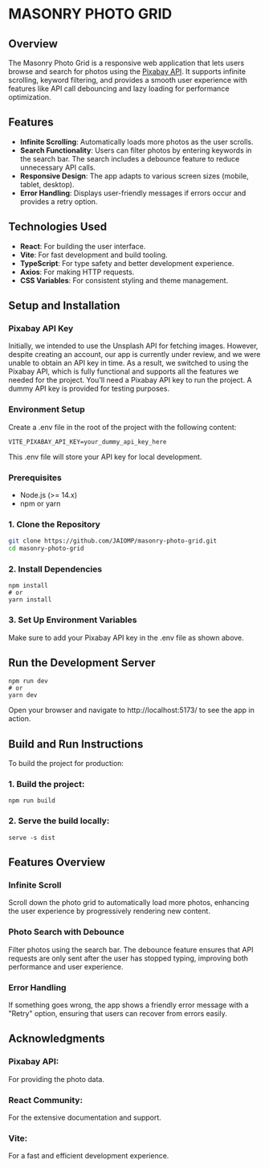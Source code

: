 # MASONRY PHOTO GRID

## Overview

The Masonry Photo Grid is a responsive web application that lets users browse and search for photos using the [Pixabay API](https://pixabay.com/api/). It supports infinite scrolling, keyword filtering, and provides a smooth user experience with features like API call debouncing and lazy loading for performance optimization.

## Features

- **Infinite Scrolling**: Automatically loads more photos as the user scrolls.
- **Search Functionality**:  Users can filter photos by entering keywords in the search bar. The search includes a debounce feature to reduce unnecessary API calls.
- **Responsive Design**: The app adapts to various screen sizes (mobile, tablet, desktop).
- **Error Handling**: Displays user-friendly messages if errors occur and provides a retry option.

## Technologies Used

- **React**: For building the user interface.
- **Vite**: For fast development and build tooling.
- **TypeScript**: For type safety and better development experience.
- **Axios**: For making HTTP requests.
- **CSS Variables**: For consistent styling and theme management.

## Setup and Installation

### Pixabay API Key
Initially, we intended to use the Unsplash API for fetching images. However, despite creating an account, our app is currently under review, and we were unable to obtain an API key in time. As a result, we switched to using the Pixabay API, which is fully functional and supports all the features we needed for the project. You'll need a Pixabay API key to run the project. A dummy API key is provided for testing purposes.

### Environment Setup
Create a .env file in the root of the project with the following content:
```
VITE_PIXABAY_API_KEY=your_dummy_api_key_here
```
This .env file will store your API key for local development.

### Prerequisites

- Node.js (>= 14.x)
- npm or yarn

### 1. Clone the Repository

```bash
git clone https://github.com/JAIOMP/masonry-photo-grid.git
cd masonry-photo-grid
```

### 2. Install Dependencies
```
npm install
# or
yarn install
```

### 3. Set Up Environment Variables
Make sure to add your Pixabay API key in the .env file as shown above.

## Run the Development Server
```
npm run dev
# or
yarn dev
```

Open your browser and navigate to http://localhost:5173/ to see the app in action.

## Build and Run Instructions
To build the project for production:

### 1. Build the project:

```
npm run build
```
### 2. Serve the build locally:
```
serve -s dist
```

## Features Overview
### Infinite Scroll
Scroll down the photo grid to automatically load more photos, enhancing the user experience by progressively rendering new content.

### Photo Search with Debounce
Filter photos using the search bar. The debounce feature ensures that API requests are only sent after the user has stopped typing, improving both performance and user experience.

### Error Handling
If something goes wrong, the app shows a friendly error message with a "Retry" option, ensuring that users can recover from errors easily.

## Acknowledgments
### Pixabay API:
For providing the photo data.

### React Community:
For the extensive documentation and support.
### Vite: 
For a fast and efficient development experience.
